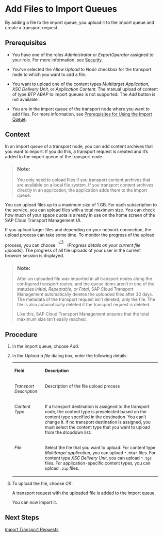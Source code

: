 <!-- loioc3c87cbe744b4334a0cf6ca7eb8805cf -->

# Add Files to Import Queues

By adding a file to the import queue, you upload it to the import queue and create a transport request.



<a name="loioc3c87cbe744b4334a0cf6ca7eb8805cf__prereq_o3z_fsd_5cb"/>

## Prerequisites

-   You have one of the roles *Administrator* or *ExportOperator* assigned to your role. For more information, see [Security](../60-security/security-51939a4.md).

-   You’ve selected the *Allow Upload to Node* checkbox for the transport node to which you want to add a file.

-   You want to upload one of the content types *Multitarget Application*, *XSC Delivery Unit*, or *Application Content*. The manual upload of content of type *BTP ABAP* to import queues is not supported. The *Add* button is not available.

-   You are in the import queue of the transport node where you want to add files. For more information, see [Prerequisites for Using the Import Queue](prerequisites-for-using-the-import-queue-dd661c7.md).



## Context

In an import queue of a transport node, you can add content archives that you want to import. If you do this, a transport request is created and it’s added to the import queue of the transport node.

> ### Note:  
> You only need to upload files if you transport content archives that are available on a local file system. If you transport content archives directly in an application, the application adds them to the import queue.

You can upload files up to a maximum size of 1 GB. For each subscription to the service, you can upload files with a total maximum size. You can check how much of your space quota is already in use on the home screen of the SAP Cloud Transport Management UI.

If you upload larger files and depending on your network connection, the upload process can take some time. To monitor the progress of the upload process, you can choose ![](images/Upload_Progress_b2431d6.jpg) \(*Progress details on your current file uploads*\). The progress of all file uploads of your user in the current browser session is displayed.

> ### Note:  
> After an uploaded file was imported in all transport nodes along the configured transport routes, and the queue items aren’t in one of the statuses *Initial*, *Repeatable*, or *Fatal*, SAP Cloud Transport Management automatically deletes the uploaded files after 30 days. The metadata of the transport request isn’t deleted, only the file. The file is also automatically deleted if the transport request is deleted.
> 
> Like this, SAP Cloud Transport Management ensures that the total maximum size isn’t easily reached.



## Procedure

1.  In the import queue, choose *Add*.

2.  In the *Upload a file* dialog box, enter the following details:


    <table>
    <tr>
    <th valign="top">

    Field
    
    </th>
    <th valign="top">

    Description
    
    </th>
    </tr>
    <tr>
    <td valign="top">
    
    *Transport Description* 
    
    </td>
    <td valign="top">
    
    Description of the file upload process
    
    </td>
    </tr>
    <tr>
    <td valign="top">
    
    *Content Type* 
    
    </td>
    <td valign="top">
    
    If a transport destination is assigned to the transport node, the content type is preselected based on the content type specified in the destination. You can’t change it. If no transport destination is assigned, you must select the content type that you want to upload from the dropdown list.
    
    </td>
    </tr>
    <tr>
    <td valign="top">
    
    *File* 
    
    </td>
    <td valign="top">
    
    Select the file that you want to upload. For content type *Multitarget application*, you can upload `*.mtar` files. For content type *XSC Delivery Unit*, you can upload `*.tgz` files. For application-specific content types, you can upload `.zip` files.
    
    </td>
    </tr>
    </table>
    
3.  To upload the file, choose *OK*.

    A transport request with the uploaded file is added to the import queue.

    You can now import it.




<a name="loioc3c87cbe744b4334a0cf6ca7eb8805cf__postreq_r2l_qdt_xxb"/>

## Next Steps

[Import Transport Requests](import-transport-requests-d2005d5.md)

